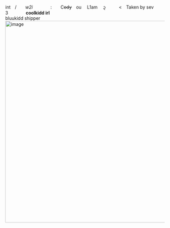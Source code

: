 int /  *w2i*    :  C~~ody~~ ou  L1am   ᧓   < Taken by sev 3    __coolkidd irl__                       bluukidd shipper
<img width="684" height="637" alt="image" src="https://github.com/user-attachments/assets/2449b054-aa70-4dad-99c6-6e3ebf7771d0" />

